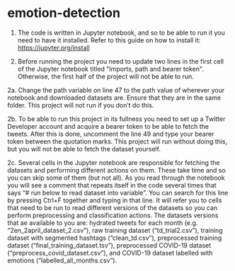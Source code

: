 # emotion-detection

1.	The code is written in Jupyter notebook, and so to be able to run it you need to have it installed. Refer to this guide on how to install it: https://jupyter.org/install

2.	Before running the project you need to update two lines in the first cell of the Jupyter notebook titled "Imports, path and bearer token". Otherwise, the first half of the project will not be able to run.

2a.	Change the path variable on line 47 to the path value of wherever your notebook and downloaded datasets are. Ensure that they are in the same folder. This project will not run if you don’t do this.

2b.	To be able to run this project in its fullness you need to set up a Twitter Developer account and acquire a bearer token to be able to fetch the tweets. After this is done, uncomment the line 49 and type your bearer token between the quotation marks. This project will run without doing this, but you will not be able to fetch the dataset yourself.

2c.	Several cells in the Jupyter notebook are responsible for fetching the datasets and performing different actions on them. These take time and so you can skip some of them (but not all). As you read through the notebook you will see a comment that repeats itself in the code several times that says “# run below to read dataset into variable”. You can search for this line by pressing Ctrl+F together and typing in that line. It will refer you to cells that need to be run to read different versions of the datasets so you can perform preprocessing and classification actions. The datasets versions that ae available to you are: hydrated tweets for each month (e.g. “2en_2april_dataset_2.csv”), raw training dataset (“td_trial2.csv”), training dataset with segmented hashtags (“clean_td.csv”), preprocessed training dataset (“final_training_dataset.tsv”), preprocessed COVID-19 dataset (“preprocess_covid_dataset.csv”), and COVID-19 dataset labelled with emotions (“labelled_all_months.csv”).
